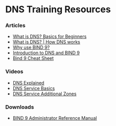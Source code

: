# DNS Training Resources

### Articles
- <a href="https://www.freecodecamp.org/news/what-is-dns-for-beginners/" target="_blank">What is DNS? Basics for Beginners</a>
- <a href="https://www.cloudflare.com/learning/dns/what-is-dns/" target="_blank">What is DNS? | How DNS works</a>
- <a href="https://www.isc.org/bind/" target="_blank">Why use BIND 9?</a>
- <a href="https://bind9.readthedocs.io/en/v9.18.14/chapter1.html" target="_blank">Introduction to DNS and BIND 9</a>
- <a href="https://cmdref.net/middleware/dns/bind/index.html" target="_blank">Bind 9 Cheat Sheet</a>

### Videos

- <a href="https://www.youtube.com/watch?v=72snZctFFtA" target="_blank">DNS Explained</a>
- <a href="https://www.youtube.com/watch?v=mpVX4jxF4ww" target="_blank">DNS Service Basics</a>
- <a href="https://www.youtube.com/watch?v=y2-w9m4yvqw" target="_blank">DNS Service Additional Zones</a>

### Downloads
- <a href="./downloads/lecture7-Bv9ARM.pdf" download>BIND 9 Administrator Reference Manual</a>

